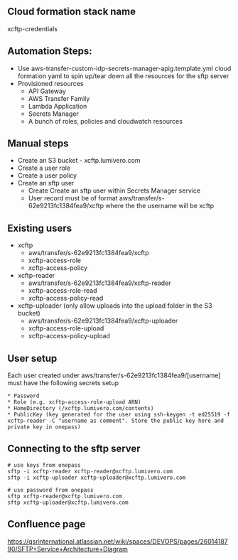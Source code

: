 Cloud formation stack name
---
xcftp-credentials


Automation Steps: 
---
* Use aws-transfer-custom-idp-secrets-manager-apig.template.yml cloud formation yaml to spin up/tear down all the resources for the sftp server
* Provisioned resources
    * API Gateway
    * AWS Transfer Family
    * Lambda Application
    * Secrets Manager
    * A bunch of roles, policies and cloudwatch resources

Manual steps
---
* Create an S3 bucket - xcftp.lumivero.com
* Create a user role
* Create a user policy
* Create an sftp user
    * Create Create an sftp user within Secrets Manager service
    * User record must be of format aws/transfer/s-62e9213fc1384fea9/xcftp where the the username will be xcftp

Existing users
---
* xcftp
    * aws/transfer/s-62e9213fc1384fea9/xcftp
    * xcftp-access-role
    * xcftp-access-policy
* xcftp-reader
    * aws/transfer/s-62e9213fc1384fea9/xcftp-reader
    * xcftp-access-role-read
    * xcftp-access-policy-read
* xcftp-uploader (only allow uploads into the upload folder in the S3 bucket)
    * aws/transfer/s-62e9213fc1384fea9/xcftp-uploader
    * xcftp-access-role-upload
    * xcftp-access-policy-upload    

User setup
---
Each user created under aws/transfer/s-62e9213fc1384fea9/[username] must have the following secrets setup
    
    * Password
    * Role (e.g. xcftp-access-role-upload ARN)
    * HomeDirectory (/xcftp.lumivero.com/contents)
    * PublicKey (key generated for the user using ssh-keygen -t ed25519 -f xcftp-reader -C "username as comment". Store the public key here and private key in onepass)

Connecting to the sftp server
---
``` 
# use keys from onepass
sftp -i xcftp-reader xcftp-reader@xcftp.lumivero.com
sftp -i xcftp-uploader xcftp-uploader@xcftp.lumivero.com 

# use password from onepass
sftp xcftp-reader@xcftp.lumivero.com
sftp xcftp-uploader@xcftp.lumivero.com 
```

Confluence page
---
https://qsrinternational.atlassian.net/wiki/spaces/DEVOPS/pages/2601418790/SFTP+Service+Architecture+Diagram

